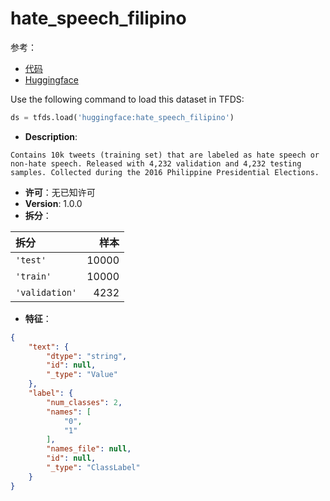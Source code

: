 # hate_speech_filipino

参考：

- [代码](https://github.com/huggingface/datasets/blob/master/datasets/hate_speech_filipino)
- [Huggingface](https://huggingface.co/datasets/hate_speech_filipino)

Use the following command to load this dataset in TFDS:

```python
ds = tfds.load('huggingface:hate_speech_filipino')
```

- **Description**:

```
Contains 10k tweets (training set) that are labeled as hate speech or non-hate speech. Released with 4,232 validation and 4,232 testing samples. Collected during the 2016 Philippine Presidential Elections.
```

- **许可**：无已知许可
- **Version**: 1.0.0
- **拆分**：

拆分 | 样本
:-- | --:
`'test'` | 10000
`'train'` | 10000
`'validation'` | 4232

- **特征**：

```json
{
    "text": {
        "dtype": "string",
        "id": null,
        "_type": "Value"
    },
    "label": {
        "num_classes": 2,
        "names": [
            "0",
            "1"
        ],
        "names_file": null,
        "id": null,
        "_type": "ClassLabel"
    }
}
```

